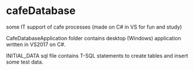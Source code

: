 # cafeDatabase
some IT support of cafe processes (made on C# in VS  for fun and study)

CafeDatabaseApplication folder contains desktop (Windows) application written in VS2017 on C#.

INITIAL_DATA sql file contains T-SQL statements to create tables and insert some test data.  